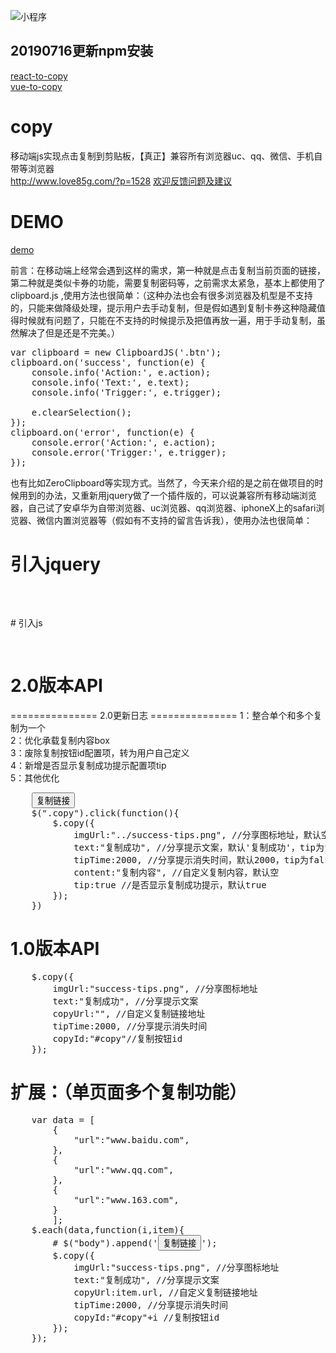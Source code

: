 ![小程序](https://www.love85g.com/wp-content/uploads/2018/12/xcx.jpg)

## 20190716更新npm安装
[react-to-copy](https://www.npmjs.com/package/react-to-copy)  
[vue-to-copy](https://www.npmjs.com/package/vue-to-copy)

# copy
移动端js实现点击复制到剪贴板，【真正】兼容所有浏览器uc、qq、微信、手机自带等浏览器  
http://www.love85g.com/?p=1528
[欢迎反馈问题及建议](https://github.com/majiang666/copy/issues)
# DEMO 
[demo](http://www.love85g.com/majiang/copy/index.html)  

前言：在移动端上经常会遇到这样的需求，第一种就是点击复制当前页面的链接，第二种就是类似卡券的功能，需要复制密码等，之前需求太紧急，基本上都使用了clipboard.js  ,使用方法也很简单：（这种办法也会有很多浏览器及机型是不支持的，只能来做降级处理，提示用户去手动复制，但是假如遇到复制卡券这种隐藏值得时候就有问题了，只能在不支持的时候提示及把值再放一遍，用于手动复制，虽然解决了但是还是不完美。）
<pre>
var clipboard = new ClipboardJS('.btn');
clipboard.on('success', function(e) {
    console.info('Action:', e.action);
    console.info('Text:', e.text);
    console.info('Trigger:', e.trigger);

    e.clearSelection();
});
clipboard.on('error', function(e) {
    console.error('Action:', e.action);
    console.error('Trigger:', e.trigger);
});
</pre>
也有比如ZeroClipboard等实现方式。当然了，今天来介绍的是之前在做项目的时候用到的办法，又重新用jquery做了一个插件版的，可以说兼容所有移动端浏览器，自己试了安卓华为自带浏览器、uc浏览器、qq浏览器、iphoneX上的safari浏览器、微信内置浏览器等（假如有不支持的留言告诉我），使用办法也很简单：

# 引入jquery
<pre>
<script src="http://libs.baidu.com/jquery/2.0.0/jquery.min.js"></script>
</pre>
# 引入js
<pre>
<script src="http://www.love85g.com/cdn/copy/jquery.copy.min.js"></script>
</pre>

# 2.0版本API 
=============== 2.0更新日志 ===============
1：整合单个和多个复制为一个  
2：优化承载复制内容box  
3：废除复制按钮id配置项，转为用户自己定义  
4：新增是否显示复制成功提示配置项tip  
5：其他优化  
  
<pre>
    <button class="copy">复制链接</button>  
    $(".copy").click(function(){
        $.copy({
            imgUrl:"../success-tips.png", //分享图标地址，默认空，tip为false不生效
            text:"复制成功", //分享提示文案，默认'复制成功'，tip为false不生效
            tipTime:2000, //分享提示消失时间，默认2000，tip为false不生效
            content:"复制内容", //自定义复制内容，默认空
            tip:true //是否显示复制成功提示，默认true
        });
    }) 	
</pre>  

# 1.0版本API   
<pre>
    $.copy({
        imgUrl:"success-tips.png", //分享图标地址
        text:"复制成功", //分享提示文案
        copyUrl:"", //自定义复制链接地址
        tipTime:2000, //分享提示消失时间
        copyId:"#copy"//复制按钮id
    });
</pre>
# 扩展：（单页面多个复制功能）
<pre>
    var data = [
        {
            "url":"www.baidu.com",
        },
        {
            "url":"www.qq.com",
        },
        {
            "url":"www.163.com",
        }
        ];
    $.each(data,function(i,item){
        # $("body").append('<button id="copy'+i+'">复制链接</button>');
        $.copy({
            imgUrl:"success-tips.png", //分享图标地址
            text:"复制成功", //分享提示文案
            copyUrl:item.url, //自定义复制链接地址
            tipTime:2000, //分享提示消失时间
            copyId:"#copy"+i //复制按钮id
        });
    });
</pre>

